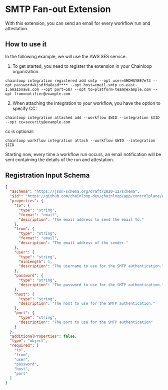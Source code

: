 # SMTP Fan-out Extension

With this extension, you can send an email for every workflow run and attestation.

## How to use it

In the following example, we will use the AWS SES service.

1. To get started, you need to register the extension in your Chainloop organization.
```
chainloop integration registered add smtp --opt user=AHDHSYEE7e73 --opt password=kjsdfda8asd**** --opt host=email-smtp.us-east-1.amazonaws.com --opt port=587 --opt to=platform-team@example.com --opt from=notifier@example.com
```

2. When attaching the integration to your workflow, you have the option to specify CC:

```
chainloop integration attached add --workflow $WID --integration $IID --opt cc=security@example.com
```

cc is optional:

```
chainloop workflow integration attach --workflow $WID --integration $IID
```

Starting now, every time a workflow run occurs, an email notification will be sent containing the details of the run and attestation.

## Registration Input Schema

```json
{
  "$schema": "https://json-schema.org/draft/2020-12/schema",
  "$id": "https://github.com/chainloop-dev/chainloop/app/controlplane/extensions/core/smtp/v1/registration-request",
  "properties": {
    "to": {
      "type": "string",
      "format": "email",
      "description": "The email address to send the email to."
    },
    "from": {
      "type": "string",
      "format": "email",
      "description": "The email address of the sender."
    },
    "user": {
      "type": "string",
      "minLength": 1,
      "description": "The username to use for the SMTP authentication."
    },
    "password": {
      "type": "string",
      "description": "The password to use for the SMTP authentication."
    },
    "host": {
      "type": "string",
      "description": "The host to use for the SMTP authentication."
    },
    "port": {
      "type": "string",
      "description": "The port to use for the SMTP authentication"
    }
  },
  "additionalProperties": false,
  "type": "object",
  "required": [
    "to",
    "from",
    "user",
    "password",
    "host",
    "port"
  ]
}
```
